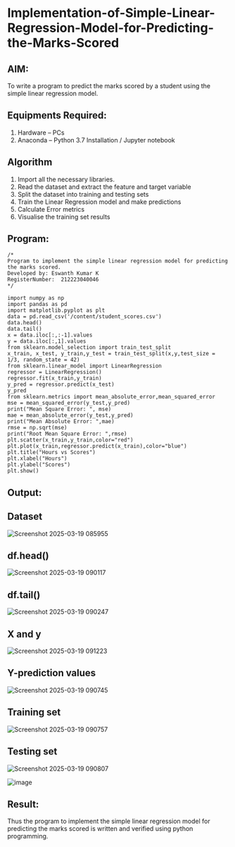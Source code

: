 # Implementation-of-Simple-Linear-Regression-Model-for-Predicting-the-Marks-Scored

## AIM:
To write a program to predict the marks scored by a student using the simple linear regression model.

## Equipments Required:
1. Hardware – PCs
2. Anaconda – Python 3.7 Installation / Jupyter notebook

## Algorithm
1. Import all the necessary libraries.
2. Read the dataset and extract the feature and target variable
3. Split the dataset into training and testing sets
4. Train the Linear Regression model and make predictions
5. Calculate Error metrics
6. Visualise the training set results

## Program:
```
/*
Program to implement the simple linear regression model for predicting the marks scored.
Developed by: Eswanth Kumar K
RegisterNumber:  212223040046
*/

import numpy as np
import pandas as pd
import matplotlib.pyplot as plt
data = pd.read_csv('/content/student_scores.csv')
data.head()
data.tail()
x = data.iloc[:,:-1].values
y = data.iloc[:,1].values
from sklearn.model_selection import train_test_split
x_train, x_test, y_train,y_test = train_test_split(x,y,test_size = 1/3, random_state = 42)
from sklearn.linear_model import LinearRegression
regressor = LinearRegression()
regressor.fit(x_train,y_train)
y_pred = regressor.predict(x_test)
y_pred
from sklearn.metrics import mean_absolute_error,mean_squared_error
mse = mean_squared_error(y_test,y_pred)
print("Mean Square Error: ", mse)
mae = mean_absolute_error(y_test,y_pred)
print("Mean Absolute Error: ",mae)
rmse = np.sqrt(mse)
print("Root Mean Square Error: ",rmse)
plt.scatter(x_train,y_train,color="red")
plt.plot(x_train,regressor.predict(x_train),color="blue")
plt.title("Hours vs Scores")
plt.xlabel("Hours")
plt.ylabel("Scores")
plt.show()
```

## Output:

## Dataset
![Screenshot 2025-03-19 085955](https://github.com/user-attachments/assets/b3b7f7ea-635d-4c10-9a1b-af92ade2b8ef)

## df.head()
![Screenshot 2025-03-19 090117](https://github.com/user-attachments/assets/be718ee4-9ec6-431c-8fba-ea3a4df146f9)

## df.tail()
![Screenshot 2025-03-19 090247](https://github.com/user-attachments/assets/475bd61c-a9e6-4cdf-9f4a-dd5186fcc0e2)

## X and y
![Screenshot 2025-03-19 091223](https://github.com/user-attachments/assets/2ec8bada-72fa-44c1-a5ea-a0a644d39dbd)

## Y-prediction values
![Screenshot 2025-03-19 090745](https://github.com/user-attachments/assets/be1f0ee0-dd4b-4d44-85fd-6b14ac3c5eae)

## Training set
![Screenshot 2025-03-19 090757](https://github.com/user-attachments/assets/88c67639-5634-4d67-875d-a0c139ff6a70)

## Testing set
![Screenshot 2025-03-19 090807](https://github.com/user-attachments/assets/5d85cfa1-6cba-47eb-ad0e-3f7a8fe8f27d)

![image](https://github.com/user-attachments/assets/b4892b76-a40c-439f-8762-cf02ce40e23d)

## Result:
Thus the program to implement the simple linear regression model for predicting the marks scored is written and verified using python programming.
